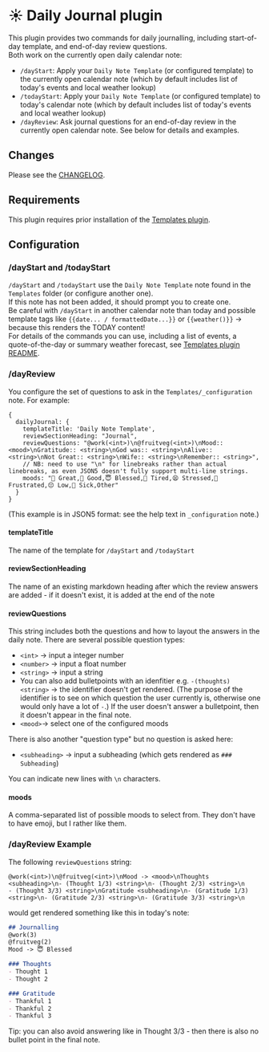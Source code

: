 # ☀️ Daily Journal plugin
This plugin provides two commands for daily journalling, including start-of-day template, and end-of-day review questions.  
Both work on the currently open daily calendar note:

- `/dayStart`: Apply your `Daily Note Template` (or configured template) to the currently open calendar note (which by default includes list of today's events and local weather lookup)
- `/todayStart`: Apply your `Daily Note Template` (or configured template) to today's calendar note (which by default includes list of today's events and local weather lookup)
- `/dayReview`: Ask journal questions for an end-of-day review in the currently open calendar note. See below for details and examples.

## Changes
Please see the [CHANGELOG](CHANGELOG.md).

## Requirements
This plugin requires prior installation of the [Templates plugin](https://github.com/NotePlan/plugins/tree/main/nmn.Templates/).

## Configuration

### /dayStart and /todayStart
`/dayStart` and `/todayStart` use the `Daily Note Template` note found in the `Templates` folder (or configure another one).  
If this note has not been added, it should prompt you to create one.  
Be careful with `/dayStart` in another calendar note than today and possible template tags like `{{date... / formattedDate...}}` or `{{weather()}}` -> because this renders the TODAY content!  
For details of the commands you can use, including a list of events, a quote-of-the-day or summary weather forecast, see [Templates plugin README](https://github.com/NotePlan/plugins/tree/main/nmn.Templates/).

### /dayReview
You configure the set of questions to ask in the `Templates/_configuration` note. For example:
```json5
{
  dailyJournal: {
    templateTitle: 'Daily Note Template',
    reviewSectionHeading: "Journal",
    reviewQuestions: "@work(<int>)\n@fruitveg(<int>)\nMood:: <mood>\nGratitude:: <string>\nGod was:: <string>\nAlive:: <string>\nNot Great:: <string>\nWife:: <string>\nRemember:: <string>",
    // NB: need to use "\n" for linebreaks rather than actual linebreaks, as even JSON5 doesn't fully support multi-line strings.
    moods: "🤩 Great,🙂 Good,😇 Blessed,🥱 Tired,😫 Stressed,😤 Frustrated,😔 Low,🥵 Sick,Other"
  }
}
```
(This example is in JSON5 format: see the help text in `_configuration` note.)

#### templateTitle
The name of the template for `/dayStart` and `/todayStart`
#### reviewSectionHeading
The name of an existing markdown heading after which the review answers are added - if it doesn't exist, it is added at the end of the note
#### reviewQuestions
This string includes both the questions and how to layout the answers in the daily note. There are several possible question types:
- `<int>` -> input a integer number
- `<number>` -> input a float number
- `<string>` -> input a string
- You can also add bulletpoints with an idenfitier e.g. `-(thoughts) <string>` -> the identifier doesn't get rendered. (The purpose of the identifier is to see on which question the user currently is, otherwise one would only have a lot of `-`.) If the user doesn't answer a bulletpoint, then it doesn't appear in the final note.
- `<mood>`-> select one of the configured moods

There is also another "question type" but no question is asked here:
- `<subheading>` -> input a subheading (which gets rendered as `### Subheading`)

You can indicate new lines with `\n` characters.

#### moods
A comma-separated list of possible moods to select from.  They don't have to have emoji, but I rather like them.

### /dayReview Example
The following `reviewQuestions` string:  
```
@work(<int>)\n@fruitveg(<int>)\nMood -> <mood>\nThoughts <subheading>\n- (Thought 1/3) <string>\n- (Thought 2/3) <string>\n
- (Thought 3/3) <string>\nGratitude <subheading>\n- (Gratitude 1/3) <string>\n- (Gratitude 2/3) <string>\n- (Gratitude 3/3) <string>\n
```
would get rendered something like this in today's note:  

```markdown
## Journalling
@work(3)
@fruitveg(2)
Mood -> 😇 Blessed

### Thoughts
- Thought 1
- Thought 2

### Gratitude
- Thankful 1
- Thankful 2
- Thankful 3
```
Tip: you can also avoid answering like in Thought 3/3 - then there is also no bullet point in the final note.
